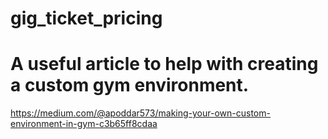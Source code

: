# gig_ticket_pricing

# A useful article to help with creating a custom gym environment.

https://medium.com/@apoddar573/making-your-own-custom-environment-in-gym-c3b65ff8cdaa

